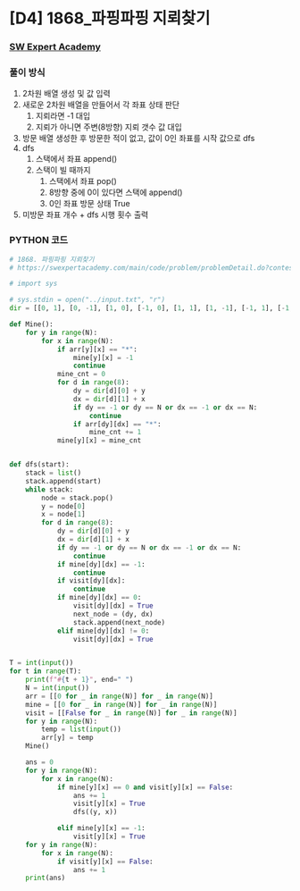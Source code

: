 # [D4] 1868_파핑파핑 지뢰찾기

### [SW Expert Academy](https://swexpertacademy.com/main/code/problem/problemDetail.do?contestProbId=AV5LwsHaD1MDFAXc)

### 풀이 방식

1. 2차원 배열 생성 및 값 입력
2. 새로운 2차원 배열을 만들어서 각 좌표 상태 판단
   1. 지뢰라면 -1 대입
   2. 지뢰가 아니면 주변(8방향) 지뢰 갯수 값 대입 
3. 방문 배열 생성한 후 방문한 적이 없고, 값이 0인 좌표를 시작 값으로 dfs
4. dfs
   1. 스택에서 좌표 append()
   2. 스택이 빌 때까지
      1. 스택에서 좌표  pop()
      2. 8방향 중에 0이 있다면 스택에 append()
      3. 0인 좌표 방문 상태 True 
5. 미방문 좌표 개수 + dfs 시행 횟수 출력



### PYTHON 코드

```python
# 1868. 파핑파핑 지뢰찾기
# https://swexpertacademy.com/main/code/problem/problemDetail.do?contestProbId=AV5LwsHaD1MDFAXc

# import sys

# sys.stdin = open("../input.txt", "r")
dir = [[0, 1], [0, -1], [1, 0], [-1, 0], [1, 1], [1, -1], [-1, 1], [-1, -1]]

def Mine():
    for y in range(N):
        for x in range(N):
            if arr[y][x] == "*":
                mine[y][x] = -1
                continue
            mine_cnt = 0
            for d in range(8):
                dy = dir[d][0] + y
                dx = dir[d][1] + x
                if dy == -1 or dy == N or dx == -1 or dx == N:
                    continue
                if arr[dy][dx] == "*":
                    mine_cnt += 1
            mine[y][x] = mine_cnt


def dfs(start):
    stack = list()
    stack.append(start)
    while stack:
        node = stack.pop()
        y = node[0]
        x = node[1]
        for d in range(8):
            dy = dir[d][0] + y
            dx = dir[d][1] + x
            if dy == -1 or dy == N or dx == -1 or dx == N:
                continue
            if mine[dy][dx] == -1:
                continue
            if visit[dy][dx]:
                continue
            if mine[dy][dx] == 0:
                visit[dy][dx] = True
                next_node = (dy, dx)
                stack.append(next_node)
            elif mine[dy][dx] != 0:
                visit[dy][dx] = True


T = int(input())
for t in range(T):
    print(f"#{t + 1}", end=" ")
    N = int(input())
    arr = [[0 for _ in range(N)] for _ in range(N)]
    mine = [[0 for _ in range(N)] for _ in range(N)]
    visit = [[False for _ in range(N)] for _ in range(N)]
    for y in range(N):
        temp = list(input())
        arr[y] = temp
    Mine()

    ans = 0
    for y in range(N):
        for x in range(N):
            if mine[y][x] == 0 and visit[y][x] == False:
                ans += 1
                visit[y][x] = True
                dfs((y, x))

            elif mine[y][x] == -1:
                visit[y][x] = True
    for y in range(N):
        for x in range(N):
            if visit[y][x] == False:
                ans += 1
    print(ans)

```

